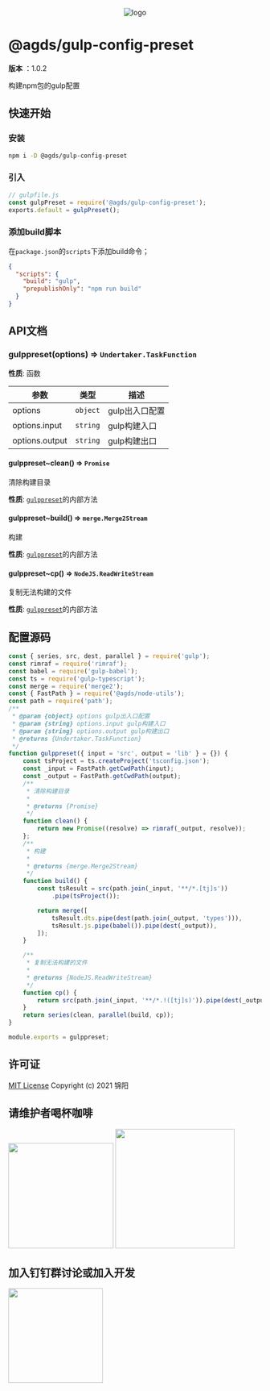<p align="center">
    <img src="https://gitee.com/agile-development-system/agds-doc-preset/raw/master/lib/docs/logos/light/1.png" alt="logo">
</p>

# @agds/gulp-config-preset

**版本** ：1.0.2

构建npm包的gulp配置

## 快速开始

### 安装

```bash
npm i -D @agds/gulp-config-preset
```

### 引入

```js
// gulpfile.js
const gulpPreset = require('@agds/gulp-config-preset');
exports.default = gulpPreset();
```




### 添加build脚本

在`package.json`的`scripts`下添加build命令；

```json
{
  "scripts": {
    "build": "gulp",
    "prepublishOnly": "npm run build"
  }
}
```



## API文档
<a name="gulppreset"></a>

### gulppreset(options) ⇒ <code>Undertaker.TaskFunction</code>
**性质**: 函数

| 参数 | 类型 | 描述 |
| --- | --- | --- |
| options | <code>object</code> | gulp出入口配置 |
| options.input | <code>string</code> | gulp构建入口 |
| options.output | <code>string</code> | gulp构建出口 |

<a name="gulppreset..clean"></a>

#### gulppreset~clean() ⇒ <code>Promise</code>
清除构建目录

**性质**: [<code>gulppreset</code>](#gulppreset)的内部方法
<a name="gulppreset..build"></a>

#### gulppreset~build() ⇒ <code>merge.Merge2Stream</code>
构建

**性质**: [<code>gulppreset</code>](#gulppreset)的内部方法
<a name="gulppreset..cp"></a>

#### gulppreset~cp() ⇒ <code>NodeJS.ReadWriteStream</code>
复制无法构建的文件

**性质**: [<code>gulppreset</code>](#gulppreset)的内部方法





<a name="source"></a>

## 配置源码

```js
const { series, src, dest, parallel } = require('gulp');
const rimraf = require('rimraf');
const babel = require('gulp-babel');
const ts = require('gulp-typescript');
const merge = require('merge2');
const { FastPath } = require('@agds/node-utils');
const path = require('path');
/**
 * @param {object} options gulp出入口配置
 * @param {string} options.input gulp构建入口
 * @param {string} options.output gulp构建出口
 * @returns {Undertaker.TaskFunction}
 */
function gulppreset({ input = 'src', output = 'lib' } = {}) {
    const tsProject = ts.createProject('tsconfig.json');
    const _input = FastPath.getCwdPath(input);
    const _output = FastPath.getCwdPath(output);
    /**
     * 清除构建目录
     *
     * @returns {Promise}
     */
    function clean() {
        return new Promise((resolve) => rimraf(_output, resolve));
    };
    /**
     * 构建
     *
     * @returns {merge.Merge2Stream}
     */
    function build() {
        const tsResult = src(path.join(_input, '**/*.[tj]s'))
            .pipe(tsProject());

        return merge([
            tsResult.dts.pipe(dest(path.join(_output, 'types'))),
            tsResult.js.pipe(babel()).pipe(dest(_output)),
        ]);
    }

    /**
     * 复制无法构建的文件
     *
     * @returns {NodeJS.ReadWriteStream}
     */
    function cp() {
        return src(path.join(_input, '**/*.!([tj]s)')).pipe(dest(_output));
    }
    return series(clean, parallel(build, cp));
}

module.exports = gulppreset;
```




<a name="license"></a>

## 许可证

[MIT License](https://gitee.com/agile-development-system/gulp-config-preset/blob/master/LICENSE)
Copyright (c) 2021 锦阳



<a name="donate"></a>

## 请维护者喝杯咖啡

<img src="https://gitee.com/agile-development-system/agds-doc-preset/raw/master/lib/docs/qrcode/alipay.jpeg" width="209px" >
<img src="https://gitee.com/agile-development-system/agds-doc-preset/raw/master/lib/docs/qrcode/wechatpay.jpeg" width="237px" >




<a name="dingtalk"></a>

## 加入钉钉群讨论或加入开发

<img src="https://gitee.com/agile-development-system/agds-doc-preset/raw/master/lib/docs/qrcode/dingtalk.jpeg" width="188px" >


